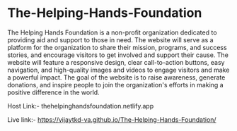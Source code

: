 # The-Helping-Hands-Foundation
The Helping Hands Foundation is a non-profit organization dedicated to providing aid and support to those in need.
The website will serve as a platform for the organization to share their mission, programs, and success stories,
and encourage visitors to get involved and support their cause. The website will feature a responsive design,
clear call-to-action buttons, easy navigation, and high-quality images and videos to engage visitors and make a powerful impact.
The goal of the website is to raise awareness, generate donations, and inspire people to join the organization's efforts in making a positive difference in the world.


Host Link:-  thehelpinghandsfoundation.netlify.app

Live link:- https://vijaytkd-va.github.io/The-Helping-Hands-Foundation/
